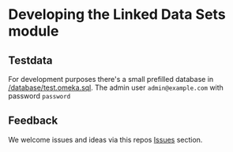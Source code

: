 # Developing the Linked Data Sets module

## Testdata
For development purposes there's a small prefilled database in [/database/test.omeka.sql](../database/test.omeka.sql).
The admin user `admin@example.com` with password `password`

## Feedback

We welcome issues and ideas via this repos [Issues](https://github.com/netwerk-digitaal-erfgoed/Omeka-S-Module-LinkedDataSets/issues) section.
